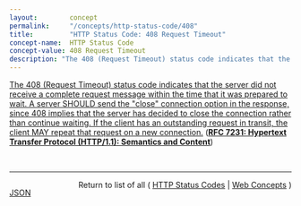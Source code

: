 ```yaml
---
layout:        concept
permalink:     "/concepts/http-status-code/408"
title:         "HTTP Status Code: 408 Request Timeout"
concept-name:  HTTP Status Code
concept-value: 408 Request Timeout
description: "The 408 (Request Timeout) status code indicates that the server did not receive a complete request message within the time that it was prepared to wait. A server SHOULD send the \"close\" connection option in the response, since 408 implies that the server has decided to close the connection rather than continue waiting. If the client has an outstanding request in transit, the client MAY repeat that request on a new connection."
---
```


[The 408 (Request Timeout) status code indicates that the server did not receive a complete request message within the time that it was prepared to wait. A server SHOULD send the "close" connection option in the response, since 408 implies that the server has decided to close the connection rather than continue waiting. If the client has an outstanding request in transit, the client MAY repeat that request on a new connection.](http://tools.ietf.org/html/rfc7231#section-6.5.7 "Read documentation for HTTP Status Code &#34;408&#34;") (**[RFC 7231: Hypertext Transfer Protocol (HTTP/1.1): Semantics and Content](/specs/IETF/RFC/7231 "The Hypertext Transfer Protocol (HTTP) is an application-level protocol for distributed, collaborative, hypertext information systems. This document defines the semantics of HTTP/1.1 messages as expressed by request methods, request header fields, response status codes, and response header fields, along with the payload of messages (metadata and body content) and mechanisms for content negotiation.")**)

<br/>
<hr/>

<p style="float : left"><a href="./408.json" title="JSON representing this particular Web Concept value">JSON</a></p>
<p style="text-align: right">Return to list of all ( <a href="../http-status-code/">HTTP Status Codes</a> | <a href="../">Web Concepts</a> )</p>
